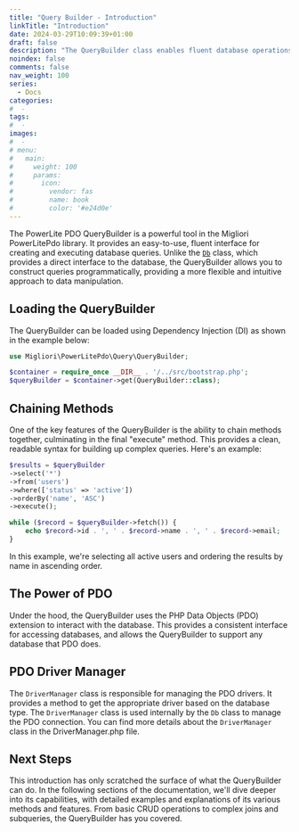 ```yaml
---
title: "Query Builder - Introduction"
linkTitle: "Introduction"
date: 2024-03-29T10:09:39+01:00
draft: false
description: "The QueryBuilder class enables fluent database operations with methods for record selection, joins, conditions, and parameters. Streamline your SQL queries with this versatile tool."
noindex: false
comments: false
nav_weight: 100
series:
  - Docs
categories:
#  -
tags:
#  -
images:
#  -
# menu:
#   main:
#     weight: 100
#     params:
#       icon:
#         vendor: fas
#         name: book
#         color: '#e24d0e'
---
```


The PowerLite PDO QueryBuilder is a powerful tool in the Migliori PowerLitePdo library. It provides an easy-to-use, fluent interface for creating and executing database queries. Unlike the [`Db`](command:_github.copilot.openSymbolInFile?%5B%22src%2FDb.php%22%2C%22Db%22%5D "src/Db.php") class, which provides a direct interface to the database, the QueryBuilder allows you to construct queries programmatically, providing a more flexible and intuitive approach to data manipulation.

<!--more-->

## Loading the QueryBuilder

The QueryBuilder can be loaded using Dependency Injection (DI) as shown in the example below:

```php
use Migliori\PowerLitePdo\Query\QueryBuilder;

$container = require_once __DIR__ . '/../src/bootstrap.php';
$queryBuilder = $container->get(QueryBuilder::class);
```

## Chaining Methods

One of the key features of the QueryBuilder is the ability to chain methods together, culminating in the final "execute" method. This provides a clean, readable syntax for building up complex queries. Here's an example:

```php
$results = $queryBuilder
->select('*')
->from('users')
->where(['status' => 'active'])
->orderBy('name', 'ASC')
->execute();

while ($record = $queryBuilder->fetch()) {
    echo $record->id . ', ' . $record->name . ', ' . $record->email;
}
```

In this example, we're selecting all active users and ordering the results by name in ascending order.

## The Power of PDO

Under the hood, the QueryBuilder uses the PHP Data Objects (PDO) extension to interact with the database. This provides a consistent interface for accessing databases, and allows the QueryBuilder to support any database that PDO does.

## PDO Driver Manager

The `DriverManager` class is responsible for managing the PDO drivers. It provides a method to get the appropriate driver based on the database type. The `DriverManager` class is used internally by the `Db` class to manage the PDO connection. You can find more details about the `DriverManager` class in the DriverManager.php file.

## Next Steps

This introduction has only scratched the surface of what the QueryBuilder can do. In the following sections of the documentation, we'll dive deeper into its capabilities, with detailed examples and explanations of its various methods and features. From basic CRUD operations to complex joins and subqueries, the QueryBuilder has you covered.
